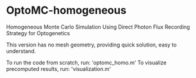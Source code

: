 # OptoMC-homogeneous
Homogeneous Monte Carlo Simulation Using Direct Photon Flux Recording Strategy for Optogenetics

This version has no mesh geometry, providing quick solution, easy to understand.

To run the code from scratch, run:  'optomc_homo.m'
To visualize precomputed results, run:  'visualization.m'
